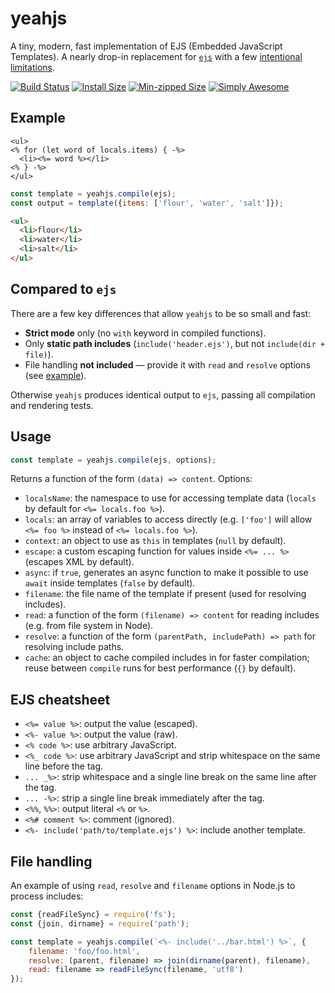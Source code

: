 # yeahjs

A tiny, modern, fast implementation of EJS (Embedded JavaScript Templates). A nearly drop-in replacement for [`ejs`](https://ejs.co/) with a few [intentional limitations](#compared-to-ejs).

[![Build Status](https://github.com/mourner/yeahjs/workflows/Node/badge.svg?branch=master)](https://github.com/mourner/yeahjs/actions)
[![Install Size](https://packagephobia.now.sh/badge?p=yeahjs)](https://packagephobia.now.sh/result?p=yeahjs)
[![Min-zipped Size](https://badgen.net/bundlephobia/minzip/yeahjs)](https://bundlephobia.com/result?p=yeahjs)
[![Simply Awesome](https://img.shields.io/badge/simply-awesome-brightgreen.svg)](https://github.com/mourner/projects)

## Example

```ejs
<ul>
<% for (let word of locals.items) { -%>
  <li><%= word %></li>
<% } -%>
</ul>
```

```js
const template = yeahjs.compile(ejs);
const output = template({items: ['flour', 'water', 'salt']});
```

```html
<ul>
  <li>flour</li>
  <li>water</li>
  <li>salt</li>
</ul>
```

## Compared to `ejs`

There are a few key differences that allow `yeahjs` to be so small and fast:

- **Strict mode** only (no `with` keyword in compiled functions).
- Only **static path includes** (`include('header.ejs')`, but not `include(dir + file)`).
- File handling **not included** — provide it with `read` and `resolve` options (see [example](#file-handling)).

Otherwise `yeahjs` produces identical output to `ejs`, passing all compilation and rendering tests.

## Usage

```js
const template = yeahjs.compile(ejs, options);
````

Returns a function of the form `(data) => content`. Options:

- `localsName`: the namespace to use for accessing template data (`locals` by default for `<%= locals.foo %>`).
- `locals`: an array of variables to access directly (e.g. `['foo']` will allow `<%= foo %>` instead of `<%= locals.foo %>`).
- `context`: an object to use as `this` in templates (`null` by default).
- `escape`: a custom escaping function for values inside `<%= ... %>` (escapes XML by default).
- `async`: if `true`, generates an async function to make it possible to use `await` inside templates (`false` by default).
- `filename`: the file name of the template if present (used for resolving includes).
- `read`: a function of the form `(filename) => content` for reading includes (e.g. from file system in Node).
- `resolve`: a function of the form `(parentPath, includePath) => path` for resolving include paths.
- `cache`: an object to cache compiled includes in for faster compilation; reuse between `compile` runs for best performance (`{}` by default).

## EJS cheatsheet

- `<%= value %>`: output the value (escaped).
- `<%- value %>`: output the value (raw).
- `<% code %>`: use arbitrary JavaScript.
- `<%_ code %>`: use arbitrary JavaScript and strip whitespace on the same line before the tag.
- `... _%>`: strip whitespace and a single line break on the same line after the tag.
- `... -%>`: strip a single line break immediately after the tag.
- `<%%`, `%%>`: output literal `<%` or `%>`.
- `<%# comment %>`: comment (ignored).
- `<%- include('path/to/template.ejs') %>`: include another template.

## File handling

An example of using `read`, `resolve` and `filename` options in Node.js to process includes:

```js
const {readFileSync} = require('fs');
const {join, dirname} = require('path');

const template = yeahjs.compile(`<%- include('../bar.html') %>`, {
    filename: 'foo/foo.html',
    resolve: (parent, filename) => join(dirname(parent), filename),
    read: filename => readFileSync(filename, 'utf8')
});
```
